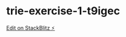 # trie-exercise-1-t9igec

[Edit on StackBlitz ⚡️](https://stackblitz.com/edit/trie-exercise-1-t9igec)